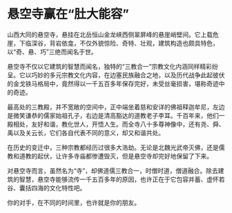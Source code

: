 # 悬空寺赢在“肚大能容”

山西大同的悬空寺，悬挂在北岳恒山金龙峡西侧翠屏峰的悬崖峭壁间。它上载危崖，下临深谷，背岩依龛，不仅外貌惊险、奇特、壮观，建筑构造也颇具特色，以“奇、悬、巧”三绝而闻名于世。

悬空寺不仅以它建筑的智慧而闻名，独特的“三教合一”宗教文化内涵同样精彩纷呈。它以巧妙的多元宗教文化内容，在边塞民族融合之地，以及历代战争此起彼伏的金戈铁马格局中，竟然得以一千五百多年保存完好，未受丝毫损害，堪称奇迹中的奇迹。

最高处的三教殿，并不宽敞的空间中，正中端坐着慈和安详的佛祖释迦牟尼，左边是微笑谦恭的儒家始祖孔子，右边是清高豁达的道教老子李耳。千百年来，他们一殿相处，友好和谐，教化世人，开悟人生。而全寺八十多尊神像中，还有尧、舜、禹以及关云长，它们各自代表不同的意义，却又和谐共处。

在历史的变迁中，三种宗教都经历过很多大浩劫。无论是北魏光武帝灭佛，还是儒教和道教的起伏，让许多寺庙都惨遭毁灭，但是悬空寺却完好地保留了下来。

对悬空寺而言，虽然名为“寺”，却佛道儒三教合一，时僧时道，僧道融合。除去建筑的智慧，悬空寺能够流传一千五百多年的原因，也许正在于它包容并蓄、虚怀若谷、囊括四海的文化特性吧。

你的对手，在不同的时间里，也许就是你的朋友。
